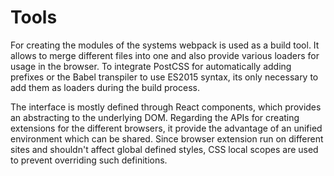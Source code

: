 # Tools

For creating the modules of the systems webpack is used as a build tool. It allows to merge different files into one and also provide various loaders for usage in the browser. To integrate PostCSS for automatically adding prefixes or the Babel transpiler to use ES2015 syntax, its only necessary to add them as loaders during the build process.

The interface is mostly defined through React components, which provides an abstracting to the underlying DOM. Regarding the APIs for creating extensions for the different browsers, it provide the advantage of an unified environment which can be shared. Since browser extension run on different sites and shouldn't affect global defined styles, CSS local scopes are used to prevent overriding such definitions.